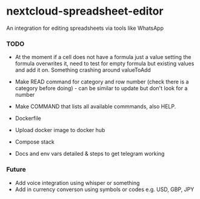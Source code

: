 # nextcloud-spreadsheet-editor
An integration for editing spreadsheets via tools like WhatsApp


### TODO

- At the moment if a cell does not have a formula just a value setting the formula overwrites it, need to test for empty formula but existing values and add it on. Something crashing around valueToAdd
- Make READ command for category and row number (check there is a category before doing) - can be similar to update but don't look for a number
- Make COMMAND that lists all available commmands, also HELP.

- Dockerfile
- Upload docker image to docker hub
- Compose stack
- Docs and env vars detailed & steps to get telegram working


### Future

- Add voice integration using whisper or something
- Add in currency converson using symbols or codes e.g. USD, GBP, JPY
